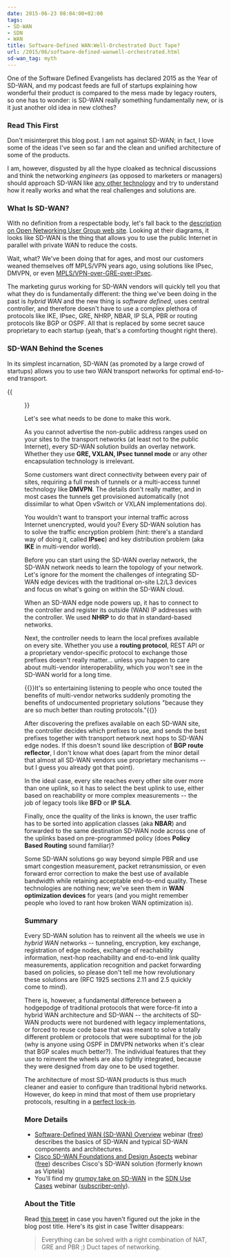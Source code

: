 ```yaml
---
date: 2015-06-23 08:04:00+02:00
tags:
- SD-WAN
- SDN
- WAN
title: Software-Defined WAN:Well-Orchestrated Duct Tape?
url: /2015/06/software-defined-wanwell-orchestrated.html
sd-wan_tag: myth
---
```

One of the Software Defined Evangelists has declared 2015 as the Year of SD-WAN, and my podcast feeds are full of startups explaining how wonderful their product is compared to the mess made by legacy routers, so one has to wonder: is SD-WAN really something fundamentally new, or is it just another old idea in new clothes?
<!--more-->
### Read This First

Don't misinterpret this blog post. I am not against SD-WAN; in fact, I love some of the ideas I've seen so far and the clean and unified architecture of some of the products.

I am, however, disgusted by all the hype cloaked as technical discussions and think the networking *engineers* (as opposed to marketers or managers) should approach SD-WAN like [any other technology](/2015/03/response-why-technology-still-matters.html) and try to understand how it really works and what the real challenges and solutions are.

### What Is SD-WAN?

With no definition from a respectable body, let's fall back to the [description on Open Networking User Group web site](http://opennetworkingusergroup.com/onug-spring-2014-use-cases/software-defined-wide-area-network-sd-wan/). Looking at their diagrams, it looks like SD-WAN is the thing that allows you to use the public Internet in parallel with private WAN to reduce the costs.

Wait, what? We've been doing that for ages, and most our customers weaned themselves off MPLS/VPN years ago, using solutions like IPsec, DMVPN, or even [MPLS/VPN-over-GRE-over-IPsec](/2011/03/mplsvpn-over-gre-over-ipsec-does-it.html).

The marketing gurus working for SD-WAN vendors will quickly tell you that what they do is fundamentally different: the thing we've been doing in the past is *hybrid WAN* and the new thing is *software defined*, uses central controller, and therefore doesn't have to use a complex plethora of protocols like IKE, IPsec, GRE, NHRP, NBAR, IP SLA, PBR or routing protocols like BGP or OSPF. All that is replaced by some secret sauce proprietary to each startup (yeah, that's a comforting thought right there).

### SD-WAN Behind the Scenes

In its simplest incarnation, SD-WAN (as promoted by a large crowd of startups) allows you to use two WAN transport networks for optimal end-to-end transport.

{{<figure src="/2015/06/s500-File+12-06-15+17+13+17.png" caption="Typical SD-WAN architecture">}}

Let's see what needs to be done to make this work.

As you cannot advertise the non-public address ranges used on your sites to the transport networks (at least not to the public Internet), every SD-WAN solution builds an overlay network. Whether they use **GRE, VXLAN, IPsec tunnel mode** or any other encapsulation technology is irrelevant.

Some customers want direct connectivity between every pair of sites, requiring a full mesh of tunnels or a multi-access tunnel technology like **DMVPN**. The details don't really matter, and in most cases the tunnels get provisioned automatically (not dissimilar to what Open vSwitch or VXLAN implementations do).

You wouldn't want to transport your internal traffic across Internet unencrypted, would you? Every SD-WAN solution has to solve the traffic encryption problem (hint: there's a standard way of doing it, called **IPsec**) and key distribution problem (aka **IKE** in multi-vendor world).

Before you can start using the SD-WAN overlay network, the SD-WAN network needs to learn the topology of your network. Let's ignore for the moment the challenges of integrating SD-WAN edge devices with the traditional on-site L2/L3 devices and focus on what's going on within the SD-WAN cloud.

When an SD-WAN edge node powers up, it has to connect to the controller and register its outside (WAN) IP addresses with the controller. We used **NHRP** to do that in standard-based networks.

Next, the controller needs to learn the local prefixes available on every site. Whether you use a **routing protocol**, REST API or a proprietary vendor-specific protocol to exchange those prefixes doesn't really matter... unless you happen to care about multi-vendor interoperability, which you won't see in the SD-WAN world for a long time.

{{<note>}}It's so entertaining listening to people who once touted the benefits of multi-vendor networks suddenly promoting the benefits of undocumented proprietary solutions "because they are so much better than routing protocols."{{</note>}}

After discovering the prefixes available on each SD-WAN site, the controller decides which prefixes to use, and sends the best prefixes together with transport network next hops to SD-WAN edge nodes. If this doesn't sound like description of **BGP route reflector**, I don't know what does (apart from the minor detail that almost all SD-WAN vendors use proprietary mechanisms -- but I guess you already got that point).

In the ideal case, every site reaches every other site over more than one uplink, so it has to select the best uplink to use, either based on reachability or more complex measurements -- the job of legacy tools like **BFD** or **IP SLA**.

Finally, once the quality of the links is known, the user traffic has to be sorted into application classes (aka **NBAR**) and forwarded to the same destination SD-WAN node across one of the uplinks based on pre-programmed policy (does **Policy Based Routing** sound familiar)?

Some SD-WAN solutions go way beyond simple PBR and use smart congestion measurement, packet retransmission, or even forward error correction to make the best use of available bandwidth while retaining acceptable end-to-end quality. These technologies are nothing new; we've seen them in **WAN optimization devices** for years (and you might remember people who loved to rant how broken WAN optimization is).

### Summary

Every SD-WAN solution has to reinvent all the wheels we use in *hybrid WAN* networks -- tunneling, encryption, key exchange, registration of edge nodes, exchange of reachability information, next-hop reachability and end-to-end link quality measurements, application recognition and packet forwarding based on policies, so please don't tell me how revolutionary these solutions are (RFC 1925 sections 2.11 and 2.5 quickly come to mind).

There is, however, a fundamental difference between a hodgepodge of traditional protocols that were force-fit into a hybrid WAN architecture and SD-WAN -- the architects of SD-WAN products were not burdened with legacy implementations, or forced to reuse code base that was meant to solve a totally different problem or protocols that were suboptimal for the job (why is anyone using OSPF in DMVPN networks when it's clear that BGP scales much better?). The individual features that they use to reinvent the wheels are also tightly integrated, because they were designed from day one to be used together.

The architecture of most SD-WAN products is thus much cleaner and easier to configure than traditional hybrid networks. However, do keep in mind that most of them use proprietary protocols, resulting in a [perfect lock-in](/2015/01/lock-in-is-inevitable-get-used-to-it.html).

### More Details

* [Software-Defined WAN (SD-WAN) Overview](https://www.ipspace.net/SD-WAN_Overview) webinar ([free](https://www.ipspace.net/Subscription/Free)) describes the basics of SD-WAN and typical SD-WAN components and architectures.
* [Cisco SD-WAN Foundations and Design Aspects](https://www.ipspace.net/Cisco_SD-WAN_Foundations_and_Design_Aspects) webinar ([free](https://www.ipspace.net/Subscription/Free)) describes Cisco's SD-WAN solution (formerly known as Viptela)
* You'll find my [grumpy take on SD-WAN](https://my.ipspace.net/bin/list?id=SDNUseCases#WAN) in the [SDN Use Cases](http://www.ipspace.net/SDNUseCases) webinar ([subscriber-only](https://www.ipspace.net/Subscription)).

### About the Title

Read [this tweet](https://twitter.com/ioshints/status/10449562829328384) in case you haven't figured out the joke in the blog post title. Here's its gist in case Twitter disappears:

> Everything can be solved with a right combination of NAT, GRE and PBR ;) Duct tapes of networking.
